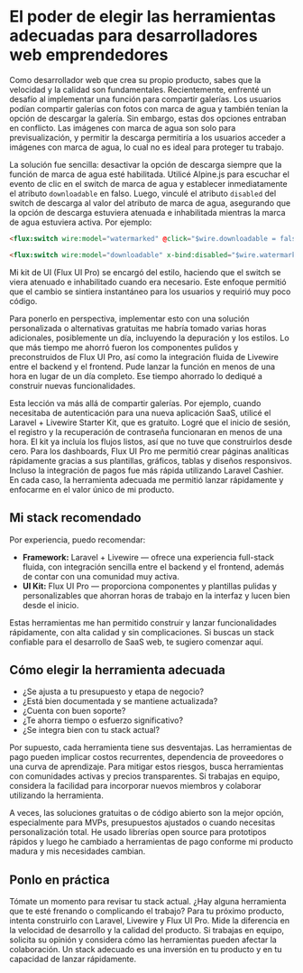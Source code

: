 # El poder de elegir las herramientas adecuadas para desarrolladores web emprendedores

Como desarrollador web que crea su propio producto, sabes que la velocidad y la calidad son fundamentales. Recientemente, enfrenté un desafío al implementar una función para compartir galerías. Los usuarios podían compartir galerías con fotos con marca de agua y también tenían la opción de descargar la galería. Sin embargo, estas dos opciones entraban en conflicto. Las imágenes con marca de agua son solo para previsualización, y permitir la descarga permitiría a los usuarios acceder a imágenes con marca de agua, lo cual no es ideal para proteger tu trabajo.

La solución fue sencilla: desactivar la opción de descarga siempre que la función de marca de agua esté habilitada. Utilicé Alpine.js para escuchar el evento de clic en el switch de marca de agua y establecer inmediatamente el atributo `downloadable` en falso. Luego, vinculé el atributo `disabled` del switch de descarga al valor del atributo de marca de agua, asegurando que la opción de descarga estuviera atenuada e inhabilitada mientras la marca de agua estuviera activa. Por ejemplo:

```html
<flux:switch wire:model="watermarked" @click="$wire.downloadable = false" label="Marcar fotos con agua" />

<flux:switch wire:model="downloadable" x-bind:disabled="$wire.watermarked" label="Los visitantes pueden descargar fotos" />
```

Mi kit de UI (Flux UI Pro) se encargó del estilo, haciendo que el switch se viera atenuado e inhabilitado cuando era necesario. Este enfoque permitió que el cambio se sintiera instantáneo para los usuarios y requirió muy poco código.

Para ponerlo en perspectiva, implementar esto con una solución personalizada o alternativas gratuitas me habría tomado varias horas adicionales, posiblemente un día, incluyendo la depuración y los estilos. Lo que más tiempo me ahorró fueron los componentes pulidos y preconstruidos de Flux UI Pro, así como la integración fluida de Livewire entre el backend y el frontend. Pude lanzar la función en menos de una hora en lugar de un día completo. Ese tiempo ahorrado lo dediqué a construir nuevas funcionalidades.

Esta lección va más allá de compartir galerías. Por ejemplo, cuando necesitaba de autenticación para una nueva aplicación SaaS, utilicé el Laravel + Livewire Starter Kit, que es gratuito. Logré que el inicio de sesión, el registro y la recuperación de contraseña funcionaran en menos de una hora. El kit ya incluía los flujos listos, así que no tuve que construirlos desde cero. Para los dashboards, Flux UI Pro me permitió crear páginas analíticas rápidamente gracias a sus plantillas, gráficos, tablas y diseños responsivos. Incluso la integración de pagos fue más rápida utilizando Laravel Cashier. En cada caso, la herramienta adecuada me permitió lanzar rápidamente y enfocarme en el valor único de mi producto.

## Mi stack recomendado

Por experiencia, puedo recomendar:

-  **Framework:** Laravel + Livewire — ofrece una experiencia full-stack fluida, con integración sencilla entre el backend y el frontend, además de contar con una comunidad muy activa.
-  **UI Kit:** Flux UI Pro — proporciona componentes y plantillas pulidas y personalizables que ahorran horas de trabajo en la interfaz y lucen bien desde el inicio.

Estas herramientas me han permitido construir y lanzar funcionalidades rápidamente, con alta calidad y sin complicaciones. Si buscas un stack confiable para el desarrollo de SaaS web, te sugiero comenzar aquí.

## Cómo elegir la herramienta adecuada

-  ¿Se ajusta a tu presupuesto y etapa de negocio?
-  ¿Está bien documentada y se mantiene actualizada?
-  ¿Cuenta con buen soporte?
-  ¿Te ahorra tiempo o esfuerzo significativo?
-  ¿Se integra bien con tu stack actual?

Por supuesto, cada herramienta tiene sus desventajas. Las herramientas de pago pueden implicar costos recurrentes, dependencia de proveedores o una curva de aprendizaje. Para mitigar estos riesgos, busca herramientas con comunidades activas y precios transparentes. Si trabajas en equipo, considera la facilidad para incorporar nuevos miembros y colaborar utilizando la herramienta.

A veces, las soluciones gratuitas o de código abierto son la mejor opción, especialmente para MVPs, presupuestos ajustados o cuando necesitas personalización total. He usado librerías open source para prototipos rápidos y luego he cambiado a herramientas de pago conforme mi producto madura y mis necesidades cambian.

## Ponlo en práctica

Tómate un momento para revisar tu stack actual. ¿Hay alguna herramienta que te esté frenando o complicando el trabajo? Para tu próximo producto, intenta construirlo con Laravel, Livewire y Flux UI Pro. Mide la diferencia en la velocidad de desarrollo y la calidad del producto. Si trabajas en equipo, solicita su opinión y considera cómo las herramientas pueden afectar la colaboración. Un stack adecuado es una inversión en tu producto y en tu capacidad de lanzar rápidamente.
